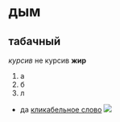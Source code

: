 # дым 
## табачный

*курсив* не курсив
**жир**

1. а
3. б
3. л
+ да 
[кликабельное слово](ссылка)
![](http://cdn.tvc.ru/pictures/o/177/423.jpg)
